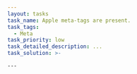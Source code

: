 ```yaml
---
layout: tasks
task_name: Apple meta-tags are present.
task_tags:
  - Meta
task_priority: low
task_detailed_description: ...
task_solution: >-
  ```

  <link rel="apple-touch-icon" href="/custom-icon.png"><meta
  name="apple-mobile-web-app-capable" content="yes"><meta
  name="apple-mobile-web-app-status-bar-style" content="black">

  ```
---
```


